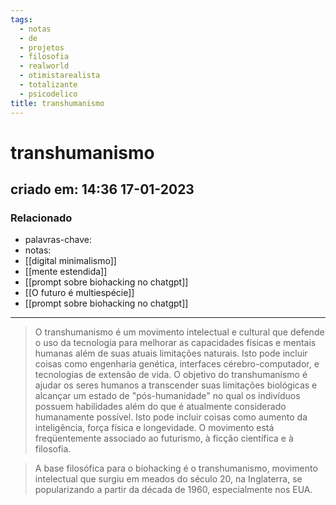 ```yaml
---
tags:
  - notas
  - de
  - projetos
  - filosofia
  - realworld
  - otimistarealista
  - totalizante
  - psicodelico
title: transhumanismo
---
```

# transhumanismo
## criado em: 14:36 17-01-2023

### Relacionado
- palavras-chave: 
- notas: 
- [[digital minimalismo]]
- [[mente estendida]]
- [[prompt sobre biohacking no chatgpt]]
- [[O futuro é multiespécie]]
- [[prompt sobre biohacking no chatgpt]]
---
>O transhumanismo é um movimento intelectual e cultural que defende o uso da tecnologia para melhorar as capacidades físicas e mentais humanas além de suas atuais limitações naturais. Isto pode incluir coisas como engenharia genética, interfaces cérebro-computador, e tecnologias de extensão de vida. O objetivo do transhumanismo é ajudar os seres humanos a transcender suas limitações biológicas e alcançar um estado de "pós-humanidade" no qual os indivíduos possuem habilidades além do que é atualmente considerado humanamente possível. Isto pode incluir coisas como aumento da inteligência, força física e longevidade. O movimento está freqüentemente associado ao futurismo, à ficção científica e à filosofia.

>A base filosófica para o biohacking é o transhumanismo, movimento intelectual que surgiu em meados do século 20, na Inglaterra, se popularizando a partir da década de 1960, especialmente nos EUA.
